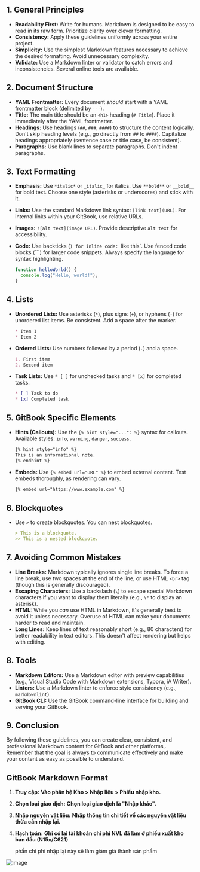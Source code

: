 ## 1. General Principles

*   **Readability First:** Write for humans. Markdown is designed to be easy to read in its raw form. Prioritize clarity over clever formatting.
*   **Consistency:** Apply these guidelines uniformly across your entire project.
*   **Simplicity:** Use the simplest Markdown features necessary to achieve the desired formatting. Avoid unnecessary complexity.
*   **Validate:** Use a Markdown linter or validator to catch errors and inconsistencies. Several online tools are available.

## 2. Document Structure

*   **YAML Frontmatter:** Every document *should* start with a YAML frontmatter block (delimited by `---`).
*   **Title:** The main title should be an `<h1>` heading (`# Title`). Place it immediately after the YAML frontmatter.
*   **Headings:** Use headings (`##`, `###`, `####`) to structure the content logically. Don't skip heading levels (e.g., go directly from `##` to `####`). Capitalize headings appropriately (sentence case or title case, be consistent).
*   **Paragraphs:** Use blank lines to separate paragraphs. Don't indent paragraphs.

## 3. Text Formatting

*   **Emphasis:** Use `*italic*` or `_italic_` for italics. Use `**bold**` or `__bold__` for bold text. Choose one style (asterisks or underscores) and stick with it.
*   **Links:** Use the standard Markdown link syntax: `[link text](URL)`. For internal links within your GitBook, use relative URLs.
*   **Images:** `![alt text](image URL)`. Provide descriptive `alt text` for accessibility.
*   **Code:** Use backticks (`) for inline code: `like this`. Use fenced code blocks (```) for larger code snippets. Always specify the language for syntax highlighting.

    ```javascript
    function helloWorld() {
      console.log("Hello, world!");
    }
    ```

## 4. Lists

*   **Unordered Lists:** Use asterisks (`*`), plus signs (`+`), or hyphens (`-`) for unordered list items. Be consistent. Add a space after the marker.

    ```markdown
    * Item 1
    * Item 2
    ```

*   **Ordered Lists:** Use numbers followed by a period (`.`) and a space.

    ```markdown
    1. First item
    2. Second item
    ```

*   **Task Lists:** Use `* [ ]` for unchecked tasks and `* [x]` for completed tasks.

    ```markdown
    * [ ] Task to do
    * [x] Completed task
    ```

## 5. GitBook Specific Elements

*   **Hints (Callouts):** Use the `{% hint style="...": %}` syntax for callouts. Available styles: `info`, `warning`, `danger`, `success`.

    ```markdown
    {% hint style="info" %}
    This is an informational note.
    {% endhint %}
    ```

*   **Embeds:** Use `{% embed url="URL" %}` to embed external content. Test embeds thoroughly, as rendering can vary.

    ```markdown
    {% embed url="https://www.example.com" %}
    ```

## 6. Blockquotes

*   Use `>` to create blockquotes. You can nest blockquotes.

    ```markdown
    > This is a blockquote.
    >> This is a nested blockquote.
    ```

## 7. Avoiding Common Mistakes

*   **Line Breaks:** Markdown typically ignores single line breaks. To force a line break, use two spaces at the end of the line, or use HTML `<br>` tag (though this is generally discouraged).
*   **Escaping Characters:** Use a backslash (`\`) to escape special Markdown characters if you want to display them literally (e.g., `\*` to display an asterisk).
*   **HTML:** While you *can* use HTML in Markdown, it's generally best to avoid it unless necessary. Overuse of HTML can make your documents harder to read and maintain.
*   **Long Lines:** Keep lines of text reasonably short (e.g., 80 characters) for better readability in text editors. This doesn't affect rendering but helps with editing.

## 8. Tools

*   **Markdown Editors:** Use a Markdown editor with preview capabilities (e.g., Visual Studio Code with Markdown extensions, Typora, iA Writer).
*   **Linters:** Use a Markdown linter to enforce style consistency (e.g., `markdownlint`).
*   **GitBook CLI:** Use the GitBook command-line interface for building and serving your GitBook.

## 9. Conclusion

By following these guidelines, you can create clear, consistent, and professional Markdown content for GitBook and other platforms,. Remember that the goal is always to communicate effectively and make your content as easy as possible to understand.


## GitBook Markdown Format

1.  **Truy cập:** **Vào phân hệ Kho > Nhập liệu > Phiếu nhập kho.**
2.  **Chọn loại giao dịch:** **Chọn loại giao dịch là "Nhập khác".**
3.  **Nhập nguyên vật liệu:** **Nhập thông tin chi tiết về các nguyên vật liệu thừa cần nhập lại.**
4.  **Hạch toán:** **Ghi có lại tài khoản chi phí NVL đã làm ở phiếu xuất kho ban đầu (N15x/C621)**

    phần chi phí nhập lại này sẽ làm giảm giá thành sản phẩm

![image](https://wiki.arito.vn/test/download/file?_id=67aec5493f3907f09b61e16f)
